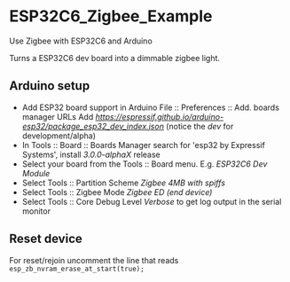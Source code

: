 # ESP32C6_Zigbee_Example
Use Zigbee with ESP32C6 and Arduino

Turns a ESP32C6 dev board into a dimmable zigbee light.

## Arduino setup
- Add ESP32 board support in Arduino File :: Preferences :: Add. boards manager URLs
  Add _https://espressif.github.io/arduino-esp32/package_esp32_dev_index.json_
  (notice the _dev_ for development/alpha)
- In Tools :: Board :: Boards Manager
  search for 'esp32 by Expressif Systems', install _3.0.0-alphaX_ release
- Select your board from the Tools :: Board menu. E.g. _ESP32C6 Dev Module_
- Select Tools :: Partition Scheme _Zigbee 4MB with spiffs_
- Select Tools :: Zigbee Mode _Zigbee ED (end device)_
- Select Tools :: Core Debug Level _Verbose_ to get log output in the serial monitor

## Reset device
For reset/rejoin uncomment the line that reads
```esp_zb_nvram_erase_at_start(true);```

